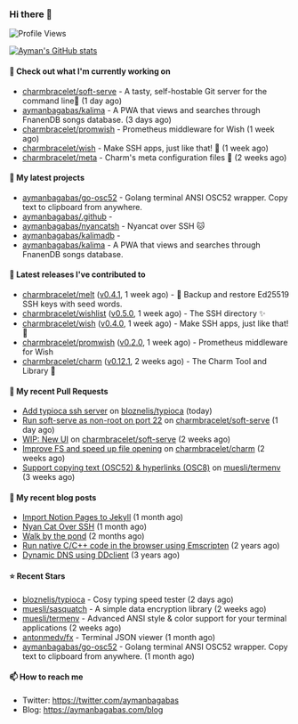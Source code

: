 ### Hi there 👋

![Profile Views](https://komarev.com/ghpvc/?username=aymanbagabas&label=PROFILE+VIEWS)

[![Ayman's GitHub stats](https://github-readme-stats.vercel.app/api?username=aymanbagabas&count_private=true&show_icons=true)](https://github.com/anuraghazra/github-readme-stats)

#### 👷 Check out what I'm currently working on

- [charmbracelet/soft-serve](https://github.com/charmbracelet/soft-serve) - A tasty, self-hostable Git server for the command line🍦 (1 day ago)
- [aymanbagabas/kalima](https://github.com/aymanbagabas/kalima) - A PWA that views and searches through FnanenDB songs database. (3 days ago)
- [charmbracelet/promwish](https://github.com/charmbracelet/promwish) - Prometheus middleware for Wish (1 week ago)
- [charmbracelet/wish](https://github.com/charmbracelet/wish) - Make SSH apps, just like that! 💫 (1 week ago)
- [charmbracelet/meta](https://github.com/charmbracelet/meta) - Charm&#39;s meta configuration files 🫥 (2 weeks ago)

#### 🌱 My latest projects

- [aymanbagabas/go-osc52](https://github.com/aymanbagabas/go-osc52) - Golang terminal ANSI OSC52 wrapper. Copy text to clipboard from anywhere.
- [aymanbagabas/.github](https://github.com/aymanbagabas/.github) - 
- [aymanbagabas/nyancatsh](https://github.com/aymanbagabas/nyancatsh) - Nyancat over SSH 🐱
- [aymanbagabas/kalimadb](https://github.com/aymanbagabas/kalimadb) - 
- [aymanbagabas/kalima](https://github.com/aymanbagabas/kalima) - A PWA that views and searches through FnanenDB songs database.

#### 🔭 Latest releases I've contributed to

- [charmbracelet/melt](https://github.com/charmbracelet/melt) ([v0.4.1](https://github.com/charmbracelet/melt/releases/tag/v0.4.1), 1 week ago) - 🧊 Backup and restore Ed25519 SSH keys with seed words.
- [charmbracelet/wishlist](https://github.com/charmbracelet/wishlist) ([v0.5.0](https://github.com/charmbracelet/wishlist/releases/tag/v0.5.0), 1 week ago) - The SSH directory ✨
- [charmbracelet/wish](https://github.com/charmbracelet/wish) ([v0.4.0](https://github.com/charmbracelet/wish/releases/tag/v0.4.0), 1 week ago) - Make SSH apps, just like that! 💫
- [charmbracelet/promwish](https://github.com/charmbracelet/promwish) ([v0.2.0](https://github.com/charmbracelet/promwish/releases/tag/v0.2.0), 1 week ago) - Prometheus middleware for Wish
- [charmbracelet/charm](https://github.com/charmbracelet/charm) ([v0.12.1](https://github.com/charmbracelet/charm/releases/tag/v0.12.1), 2 weeks ago) - The Charm Tool and Library 🌟

#### 🔨 My recent Pull Requests

- [Add typioca ssh server](https://github.com/bloznelis/typioca/pull/27) on [bloznelis/typioca](https://github.com/bloznelis/typioca) (today)
- [Run soft-serve as non-root on port 22](https://github.com/charmbracelet/soft-serve/pull/119) on [charmbracelet/soft-serve](https://github.com/charmbracelet/soft-serve) (1 day ago)
- [WIP: New UI](https://github.com/charmbracelet/soft-serve/pull/117) on [charmbracelet/soft-serve](https://github.com/charmbracelet/soft-serve) (2 weeks ago)
- [Improve FS and speed up file opening](https://github.com/charmbracelet/charm/pull/134) on [charmbracelet/charm](https://github.com/charmbracelet/charm) (2 weeks ago)
- [Support copying text (OSC52) &amp; hyperlinks (OSC8)](https://github.com/muesli/termenv/pull/80) on [muesli/termenv](https://github.com/muesli/termenv) (3 weeks ago)

#### 📜 My recent blog posts

- [Import Notion Pages to Jekyll](https://aymanbagabas.com/blog/2022/03/29/import-notion-pages-to-jekyll.html) (1 month ago)
- [Nyan Cat Over SSH](https://aymanbagabas.com/blog/2022/03/25/nyan-cat-over-ssh.html) (1 month ago)
- [Walk by the pond](https://aymanbagabas.com/blog/2022/03/10/walk-by-the-pond.html) (2 months ago)
- [Run native C/C&#43;&#43; code in the browser using Emscripten](https://aymanbagabas.com/blog/2020/11/18/run-native-c-c&#43;&#43;-code-in-the-browser-using-emscripten.html) (2 years ago)
- [Dynamic DNS using DDclient](https://aymanbagabas.com/blog/2019/02/16/dynamic-dns-using-ddclient.html) (3 years ago)

#### ⭐ Recent Stars

- [bloznelis/typioca](https://github.com/bloznelis/typioca) - Cosy typing speed tester (2 days ago)
- [muesli/sasquatch](https://github.com/muesli/sasquatch) - A simple data encryption library (2 weeks ago)
- [muesli/termenv](https://github.com/muesli/termenv) - Advanced ANSI style &amp; color support for your terminal applications (2 weeks ago)
- [antonmedv/fx](https://github.com/antonmedv/fx) - Terminal JSON viewer (1 month ago)
- [aymanbagabas/go-osc52](https://github.com/aymanbagabas/go-osc52) - Golang terminal ANSI OSC52 wrapper. Copy text to clipboard from anywhere. (1 month ago)

#### 📫 How to reach me

- Twitter: https://twitter.com/aymanbagabas
- Blog: https://aymanbagabas.com/blog
